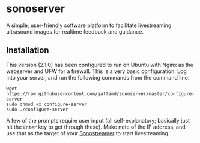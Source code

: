 # sonoserver
 A simple, user-friendly software platform to facilitate livestreaming ultrasound images for realtime feedback and guidance.

## Installation
This version (2.1.0) has been configured to run on Ubuntu with Nginx as the webserver and UFW for a firewall. This is a very basic configuration. Log into your server, and run the following commands from the command line:
```
wget https://raw.githubusercontent.com/jaffamd/sonoserver/master/configure-server
sudo chmod +x configure-server
sudo ./configure-server
```
A few of the prompts require user input (all self-explanatory; basically just hit the `Enter` key to get through these). Make note of the IP address, and use that as the target of your [Sonostreamer](https://github.com/jaffamd/sonostreamer) to start livestreaming.
